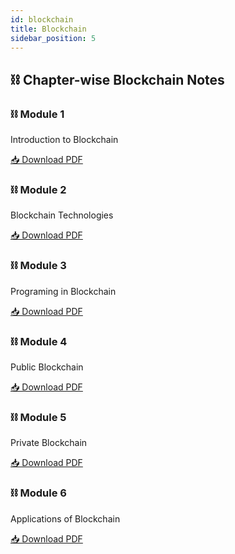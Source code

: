 ```yaml
---
id: blockchain
title: Blockchain
sidebar_position: 5
---
```


## ⛓️ Chapter-wise Blockchain Notes

<div style={{ display: 'flex', flexWrap: 'wrap', gap: '1rem' }}>

  <div style={{
    border: '1px solid #ccc',
    borderRadius: '10px',
    padding: '1rem',
    width: '250px',
    background: '#f9f9f9',
    boxShadow: '2px 2px 8px rgba(0,0,0,0.1)'
  }}>
    <h3>⛓️ Module 1</h3>
    <p>Introduction to Blockchain</p>
    <a href="/pdfs/blockchain/Module1 Introduction to Blockchain.pdf" download>📥 Download PDF</a>
  </div>

  <div style={{
    border: '1px solid #ccc',
    borderRadius: '10px',
    padding: '1rem',
    width: '250px',
    background: '#f9f9f9',
    boxShadow: '2px 2px 8px rgba(0,0,0,0.1)'
  }}>
    <h3>⛓️ Module 2</h3>
    <p>Blockchain Technologies</p>
    <a href="/pdfs/blockchain/Module2 Blockchain Technologies.pdf" download>📥 Download PDF</a>
  </div>

  <div style={{
    border: '1px solid #ccc',
    borderRadius: '10px',
    padding: '1rem',
    width: '250px',
    background: '#f9f9f9',
    boxShadow: '2px 2px 8px rgba(0,0,0,0.1)'
  }}>
    <h3>⛓️ Module 3</h3>
    <p> Programing in Blockchain</p>
    <a href="/pdfs/blockchain/Module3 Programing in Blockchain.pdf" download>📥 Download PDF</a>
  </div>

  <div style={{
    border: '1px solid #ccc',
    borderRadius: '10px',
    padding: '1rem',
    width: '250px',
    background: '#f9f9f9',
    boxShadow: '2px 2px 8px rgba(0,0,0,0.1)'
  }}>
    <h3>⛓️ Module 4</h3>
    <p>Public Blockchain</p>
    <a href="/pdfs/blockchain/Module4 Public Blockchain.pdf" download>📥 Download PDF</a>
  </div>

  <div style={{
    border: '1px solid #ccc',
    borderRadius: '10px',
    padding: '1rem',
    width: '250px',
    background: '#f9f9f9',
    boxShadow: '2px 2px 8px rgba(0,0,0,0.1)'
  }}>
    <h3>⛓️ Module 5</h3>
    <p>Private Blockchain</p>
    <a href="/pdfs/blockchain/Module5 Private Blockchain.pdf" download>📥 Download PDF</a>
  </div>

  <div style={{
    border: '1px solid #ccc',
    borderRadius: '10px',
    padding: '1rem',
    width: '250px',
    background: '#f9f9f9',
    boxShadow: '2px 2px 8px rgba(0,0,0,0.1)'
  }}>
    <h3>⛓️ Module 6</h3>
    <p>Applications of Blockchain</p>
    <a href="/pdfs/blockchain/Module6 Applications of Blockchain.pdf" download>📥 Download PDF</a>
  </div>

</div>
